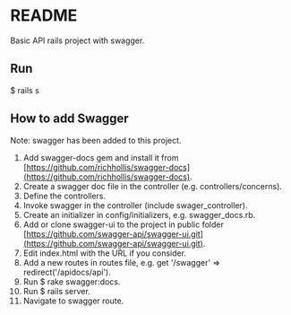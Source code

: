 # README

Basic API rails project with swagger.

## Run

$ rails s

## How to add Swagger 

Note: swagger has been added to this project.
1. Add swagger-docs gem and install it from [https://github.com/richhollis/swagger-docs](https://github.com/richhollis/swagger-docs).
2. Create a swagger doc file in the controller (e.g. controllers/concerns). 
3. Define the controllers.
4. Invoke swagger in the controller (include swager_controller).
5. Create an initializer in config/initializers, e.g. swagger_docs.rb.
6. Add or clone swagger-ui to the project in public folder [https://github.com/swagger-api/swagger-ui.git](https://github.com/swagger-api/swagger-ui.git).
7. Edit index.html with the URL if you consider.
8. Add a new routes in routes file, e.g. get '/swagger' => redirect('/apidocs/api').
9. Run $ rake swagger:docs.
10. Run $ rails server.
11. Navigate to swagger route.

